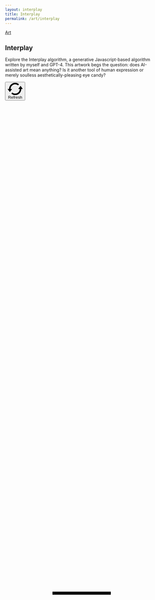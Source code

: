 ```yaml
---
layout: interplay
title: Interplay
permalink: /art/interplay
---
```


<article>

<div class="grid md:grid-cols-2 gap-8">

<div>
<a href="/art" class="back-btn">Art</a>
<h1>Interplay</h1>

<p class="mb-4">Explore the Interplay algorithm, a generative Javascript-based algorithm written by myself and GPT-4. This artwork begs the question: does AI-assisted art mean anything? Is it another tool of human expression or merely soulless aesthetically-pleasing eye candy?</p>

<p><button id="refresh-btn" class="refresh-btn"><svg id="refresh" class="inline w-[16px] h-[16px] align-middle -t-1 mr-1 relative" data-name="refresh" xmlns="http://www.w3.org/2000/svg" viewBox="0 0 20 16"><defs><style>.cls-1 { fill-rule: evenodd; stroke-width: 0px;}</style>
</defs><path class="cls-1" d="m17,4l3,4h-2c0,4.42-3.58,8-8,8-1.92,0-3.69-.68-4.98-1.88l1.19-1.54c1,.9,2.33,1.42,3.79,1.42,3.31,0,6-2.69,6-6h-2l3-4h0ZM3.12,11.84h0s-.12.16-.12.16L0,8h2C2,3.58,5.58,0,10,0c1.92,0,3.69.68,4.98,1.88l-1.19,1.54c-1-.9-2.33-1.42-3.79-1.42-3.23,0-5.87,2.55-6,6h2l-1.58,2.1h0l-1.31,1.74h0Z"/></svg> Refresh
</button></p>

<p id="metadata"></p>

<p id="hash" class="text-sm text-ellipsis overflow-hidden whitespace-nowrap w-[320px] md:w-full"></p>

</div>
<div>
<div class="mb-12 text-center mx-auto o-hidden relative">
<canvas id="artCanvas" width="1240" height="1754" class="w-auto max-w-full mx-auto"></canvas>
<div
    id="loadingBar"
    style="
    position: absolute;
    top: 50%;
    left: 50%;
    transform: translate(-50%, -50%);
    width: 20%;
    height: 10px;
    background: black;
    display: flex;
    "
>
<div
    id="loadingBarProgress"
    style="width: 0%; height: 100%; background: white"
    class="t-[50%]"
    ></div>
</div>
</div>
</div>

</div>

</article>

<script>
window.onload = function(){
    const hashContainer = document.getElementById('hash');
    if( $fx && $fx.hash ){
        hashContainer.innerHTML = "Hash: " + $fx.hash;
    }
    
    const refreshBtn = document.getElementById('refresh-btn');

    refreshBtn.addEventListener("click", function(e){
        location.reload();
    });

    let output = '';
for (let [key, value] of Object.entries($fx._features)) {
  output += `<strong>${key}:</strong> ${value}<br>`;
}
document.getElementById('metadata').innerHTML = output;
}
</script>
